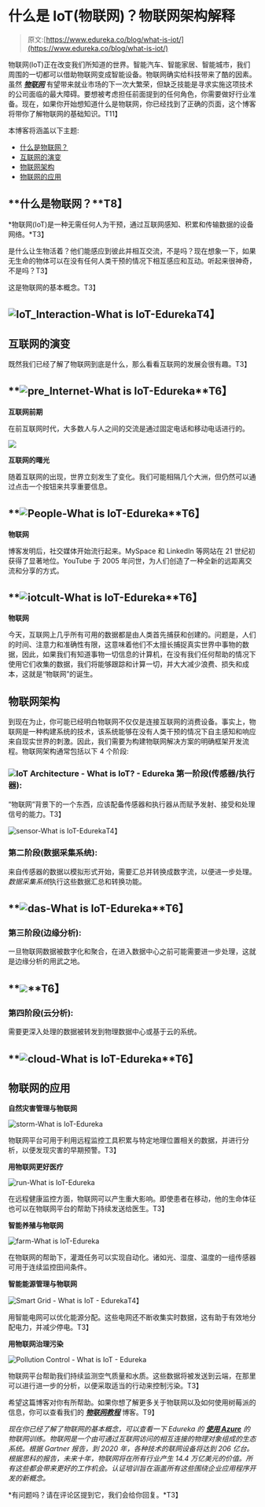 # 什么是 IoT(物联网)？物联网架构解释

> 原文:[https://www.edureka.co/blog/what-is-iot/](https://www.edureka.co/blog/what-is-iot/)

物联网(IoT)正在改变我们所知道的世界。智能汽车、智能家居、智能城市，我们周围的一切都可以借助物联网变成智能设备。物联网确实给科技带来了酷的因素。虽然 ***[物联网](https://www.edureka.co/iot-certification-training)*** 有望带来就业市场的下一次大繁荣，但缺乏技能是寻求实施这项技术的公司面临的最大障碍。要想被考虑担任前面提到的任何角色，你需要做好行业准备。现在，如果你开始想知道什么是物联网，你已经找到了正确的页面，这个博客将带你了解物联网的基础知识。T11】

本博客将涵盖以下主题:

*   [什么是物联网？](#what)
*   [互联网的演变](#evolution)
*   [物联网架构](#archit)
*   [物联网的应用](#app)

## **什么是物联网？**T8】

*物联网(IoT)是一种无需任何人为干预，通过互联网感知、积累和传输数据的设备网络。*T3】

是什么让生物活着？他们能感应到彼此并相互交流，不是吗？现在想象一下，如果无生命的物体可以在没有任何人类干预的情况下相互感应和互动。听起来很神奇，不是吗？T3】

这是物联网的基本概念。T3】

## ![IoT_Interaction-What is IoT-Edureka](../Images/beaa74f5028e0d635d727ad9888e02f6.png)T4】

## **互联网的演变**

既然我们已经了解了物联网到底是什么，那么看看互联网的发展会很有趣。T3】

## **![pre_Internet-What is IoT-Edureka](../Images/8747f6109e0dd306c36c56366ffc683d.png)**T6】

**互联网前期**

在前互联网时代，大多数人与人之间的交流是通过固定电话和移动电话进行的。

**![](../Images/ede42c638121f9565fb0e559a49361b7.png)**

**互联网的曙光**

随着互联网的出现，世界立刻发生了变化。我们可能相隔几个大洲，但仍然可以通过点击一个按钮来共享重要信息。

## **![People-What is IoT-Edureka](../Images/ebaf5930d759a500e189628de1c743a0.png)**T6】

**物联网**

博客发明后，社交媒体开始流行起来。MySpace 和 LinkedIn 等网站在 21 世纪初获得了显著地位。YouTube 于 2005 年问世，为人们创造了一种全新的远距离交流和分享的方式。

## **![iotcult-What is IoT-Edureka](../Images/b5275f438c55fffcb310b1af5eaa6ce1.png)**T6】

**物联网**

今天，互联网上几乎所有可用的数据都是由人类首先捕获和创建的。问题是，人们的时间、注意力和准确性有限，这意味着他们不太擅长捕捉真实世界中事物的数据，因此，如果我们有知道事物一切信息的计算机，在没有我们任何帮助的情况下使用它们收集的数据，我们将能够跟踪和计算一切，并大大减少浪费、损失和成本，这就是“物联网”的诞生。

## **物联网架构**

到现在为止，你可能已经明白物联网不仅仅是连接互联网的消费设备。事实上，物联网是一种构建系统的技术，该系统能够在没有人类干预的情况下自主感知和响应来自现实世界的刺激。因此，我们需要为构建物联网解决方案的明确框架开发流程。物联网架构通常包括以下 4 个阶段:

### **![IoT Architecture - What is IoT? - Edureka](../Images/92b3361808b2ebdda9af2a8d1dbecb9b.png) 第一阶段(传感器/执行器):** 

“物联网”背景下的一个东西，应该配备传感器和执行器从而赋予发射、接受和处理信号的能力。T3】

![sensor-What is IoT-Edureka](../Images/0c817f9507df8946870c5264b2279dcd.png)T4】

### **第二阶段(数据采集系统):**

来自传感器的数据以模拟形式开始，需要汇总并转换成数字流，以便进一步处理。*数据采集系统*执行这些数据汇总和转换功能。

## **![das-What is IoT-Edureka](../Images/83069610b1d686a7c678a02187ed2b46.png)**T6】

### **第三阶段(边缘分析):**

一旦物联网数据被数字化和聚合，在进入数据中心之前可能需要进一步处理，这就是边缘分析的用武之地。

## **![](../Images/73f336ff6d424ee8b3f21661c54280ad.png)**T6】

### **第四阶段(云分析):**

需要更深入处理的数据被转发到物理数据中心或基于云的系统。

## **![cloud-What is IoT-Edureka](../Images/c0d779e17c8d35d2c57ba2b28b4088ec.png)**T6】

## **物联网的应用**

**自然灾害管理与物联网**

![storm-What is IoT-Edureka](../Images/3513f1486e6c17b9b701c99f1b8a258e.png)

物联网平台可用于利用远程监控工具积累与特定地理位置相关的数据，并进行分析，以便发现灾害的早期预警。T3】

**用物联网更好医疗**

![run-What is IoT-Edureka](../Images/125f49bc64a5fa41149aa7c6ec21b466.png)

在远程健康监控方面，物联网可以产生重大影响。即使患者在移动，他的生命体征也可以在物联网平台的帮助下持续发送给医生。T3】

**智能养殖与物联网**

![farm-What is IoT-Edureka](../Images/a5713b706e4ce2df5dccd4eb63c22d31.png)

在物联网的帮助下，灌溉任务可以实现自动化。诸如光、湿度、温度的一组传感器可用于连续监控田间条件。

**智能能源管理与物联网**

![Smart Grid - What is IoT - Edureka](../Images/bf8a80a60893c36c18e8bbd349d19f8d.png)T4】

用智能电网可以优化能源分配。这些电网还不断收集实时数据，这有助于有效地分配电力，并减少停电。T3】

**用物联网治理污染**

![Pollution Control - What is IoT - Edureka](../Images/ddac19ff2287ed8dc60d0038b163fe09.png)

物联网平台帮助我们持续监测空气质量和水质。这些数据将被发送到云端，在那里可以进行进一步的分析，以便采取适当的行动来控制污染。T3】

希望这篇博客对你有所帮助。如果你想了解更多关于物联网以及如何使用树莓派的信息，你可以查看我们的 ***[物联网教程](https://www.edureka.co/blog/iot-tutorial/)*** 博客。T9】

*现在你已经了解了物联网的基本概念，可以查看一下 Edureka 的 **[使用 Azure](https://www.edureka.co/iot-certification-training)** 的物联网训练。物联网是一个由可通过互联网访问的相互连接的物理对象组成的生态系统。根据 Gartner 报告，到 2020 年，各种技术的联网设备将达到 206 亿台。根据思科的报告，未来十年，物联网将在所有行业产生 14.4 万亿美元的价值。所有这些都会带来更好的工作机会。认证培训旨在涵盖所有这些围绕企业应用程序开发的新概念。*

*有问题吗？请在评论区提到它，我们会给你回复。*T3】